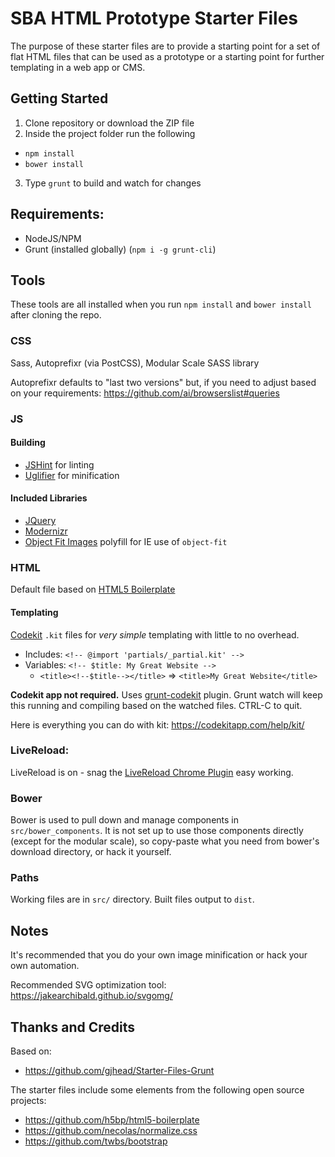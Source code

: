# SBA HTML Prototype Starter Files

The purpose of these starter files are to provide a starting point for a set of flat HTML files that can be used as a prototype or a starting point for further templating in a web app or CMS.

## Getting Started

1. Clone repository or download the ZIP file
2. Inside the project folder run the following
  * `npm install`
  * `bower install`
3. Type `grunt` to build and watch for changes

## Requirements:

* NodeJS/NPM
* Grunt (installed globally) (`npm i -g grunt-cli`)

## Tools

These tools are all installed when you run `npm install` and `bower install` after cloning the repo.

### CSS
Sass, Autoprefixr (via PostCSS), Modular Scale SASS library

Autoprefixr defaults to "last two versions" but, if you need to adjust based on your requirements: https://github.com/ai/browserslist#queries

### JS

#### Building
* [JSHint](https://github.com/jshint/jshint) for linting
* [Uglifier](https://github.com/lautis/uglifier) for minification

#### Included Libraries
* [JQuery](https://github.com/jquery/jquery)
* [Modernizr](https://github.com/Modernizr/Modernizr)
* [Object Fit Images](https://github.com/bfred-it/object-fit-images) polyfill for IE use of `object-fit`

### HTML

Default file based on [HTML5 Boilerplate](https://github.com/h5bp/html5-boilerplate)

#### Templating

[Codekit](https://codekitapp.com/help/kit/) `.kit` files for _very simple_ templating with little to no overhead.

* Includes: `<!-- @import 'partials/_partial.kit' -->`
* Variables: `<!-- $title: My Great Website -->`
  * `<title><!--$title--></title>` => `<title>My Great Website</title>`

**Codekit app not required.** Uses [grunt-codekit](https://www.npmjs.com/package/grunt-codekit) plugin. Grunt watch will keep this running and compiling based on the watched files. CTRL-C to quit.

Here is everything you can do with kit: https://codekitapp.com/help/kit/

### LiveReload:

LiveReload is on - snag the [LiveReload Chrome Plugin](https://chrome.google.com/webstore/detail/livereload/jnihajbhpnppcggbcgedagnkighmdlei) easy working.

### Bower

Bower is used to pull down and manage components in `src/bower_components`. It is not set up to use those components directly (except for the modular scale), so copy-paste what you need from bower's download directory, or hack it yourself.

### Paths

Working files are in `src/` directory. Built files output to `dist`.

## Notes

It's recommended that you do your own image minification or hack your own automation.

Recommended SVG optimization tool: https://jakearchibald.github.io/svgomg/

## Thanks and Credits

Based on:

* https://github.com/gjhead/Starter-Files-Grunt

The starter files include some elements from the following open source projects:

* https://github.com/h5bp/html5-boilerplate
* https://github.com/necolas/normalize.css
* https://github.com/twbs/bootstrap
